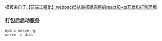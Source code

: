 模板来自于[【前端工程化】webpack5从零搭建完整的react18+ts开发和打包环境](https://juejin.cn/post/7111922283681153038)

### 打包后启动服务
```
npm i serve -g
serve -s dist
```